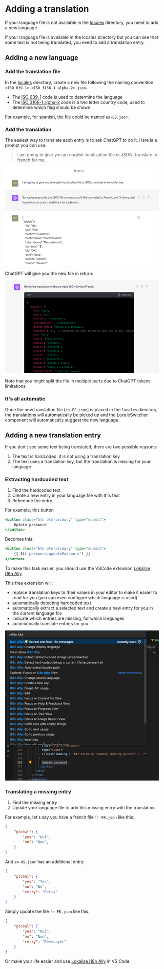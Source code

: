 # Adding a translation

If your language file is not available in the [locales](../../src/locales/) directory, you need to add a new language.

If your language file is available in the locales directory but you can see that some text is not being translated, you need to add a translation entry.

## Adding a new language

### Add the translation file

In the [locales](../../src/locales/) directory, create a new file following the naming convention: `<ISO 639-1>-<ISO 3166-1 alpha-2>.json`.

* The [ISO 639-1](https://en.wikipedia.org/wiki/List_of_ISO_639-1_codes) code is used to determine the language
* The [ISO 3166-1 alpha-2](https://en.wikipedia.org/wiki/ISO_3166-1_alpha-2) code is a two letter country code, used to determine which flag should be shown.

For example, for spanish, the file could be named `es-ES.json`.

### Add the translation

The easiest way to translate each entry is to ask ChatGPT to do it.
Here is a prompt you can use:

> I am going to give you an english localization file in JSON, translate in french for me.

![ChatGPT translation](images/chat-gpt-ask-translation.png)

ChatGPT will give you the new file in return:

![ChatGPT translated](images/chat-gpt-translation.png)

Note that you might split the file in multiple parts due to ChatGPT tokens limitations.

### It's all automatic

Once the new translation file (`es-ES.json`) is placed in the `locales` directory, the translations will automatically be picked up and the LocaleSwitcher component will automatically suggest the new language.

## Adding a new translation entry

If you don't see some text being translated, there are two possible reasons:

1. The text is hardcoded: it is not using a translation key
2. The text uses a translation key, but the translation is missing for your language

### Extracting hardcoded text

1. Find the hardcoded text
2. Create a new entry in your language file with this text
3. Reference the entry

For example, this button

```jsx
<button class="btn btn-primary" type="submit">
    Update password
</button>
```

Becomes this:

```jsx
<button class="btn btn-primary" type="submit">
    {{ $t('password.updatePassword') }}
</button>
```

To make this task easier, you should use the VSCode extension [Lokalise i18n Ally](https://marketplace.visualstudio.com/items?itemName=Lokalise.i18n-ally).

This free extension will:
* replace translation keys to their values in your editor to make it easier to read for you (you can even configure which language is used)
* automatically detecting hardcoded text
* automatically extract a selected text and create a new entry for you in the current language file
* indicate which entries are missing, for which languages
* automatically translate entries for you

![i18n ally](images/i18n-ally.png)

### Translating a missing entry

1. Find the missing entry
2. Update your language file to add this missing entry with the translation

For example, let's say you have a french file `fr-FR.json` like this:


```json
{
    "global": {
        "yes": "Oui",
        "no": "Non",
    }
}
```

And `en-US.json` has an additional entry:

```json
{
    "global": {
        "yes": "Yes",
        "no": "No",
        "retry": "Retry"
    }
}
```

Simply update the file `fr-FR.json` like this:


```json
{
    "global": {
        "yes": "Oui",
        "no": "Non",
        "retry": "Réessayer"
    }
}
```

Or make your life easier and use [Lokalise i18n Ally](https://marketplace.visualstudio.com/items?itemName=Lokalise.i18n-ally) in VS Code. 